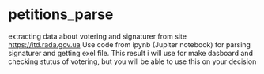 # petitions_parse
extracting data about votering and signaturer from site https://itd.rada.gov.ua
Use code from ipynb (Jupiter notebook) for parsing signaturer and getting exel  file.
  This result i will use for make dasboard and checking stutus of votering, but you will be able to use this on your decision
